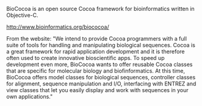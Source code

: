 BioCocoa is an open source Cocoa framework for bioinformatics written in Objective-C.

http://www.bioinformatics.org/biococoa/

From the website:
"We intend to provide Cocoa programmers with a full suite of tools for handling and manipulating biological sequences. Cocoa is a great framework for rapid application development and it is therefore often used to create innovative bioscientific apps. To speed up development even more, BioCocoa wants to offer reusable Cocoa classes that are specific for molecular biology and biofinformatics. At this time, BioCocoa offers model classes for biological sequences, controller classes for alignment, sequence manipulation and I/O, interfacing with ENTREZ and view classes that let you easily display and work with sequences in your own applications."